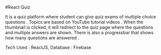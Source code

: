 #React Quiz 

It is a quiz platform where student can give quiz exams of multiple choice questions . Topics are based on YouTube tutorial videos . When the thumbnail is clicked, it will redirect to the quiz page where the questions and multiple answers are shown. There is also a progressbar that shows how many questions are answered . 

Tech Used : ReactJS,
Database : Firebase
